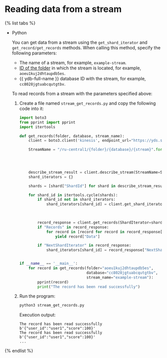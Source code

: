 # Reading data from a stream

{% list tabs %}

- Python

  You can get data from a stream using the `get_shard_iterator` and `get_record/get_records` methods. When calling this method, specify the following parameters:
  * The name of a stream, for example, `example-stream`.
  * [ID of the folder](../../../resource-manager/operations/folder/get-id.md) in which the stream is located, for example, `aoeu1kuj2dhtaupdb5es`.
  * {{ ydb-full-name }} database ID with the stream, for example, `cc8028jgtuabcqutgtbv`.

  To read records from a stream with the parameters specified above:

  1. Create a file named `stream_get_records.py` and copy the following code into it:

     ```python
     import boto3
     from pprint import pprint
     import itertools
     
     def get_records(folder, database, stream_name):
         client = boto3.client('kinesis', endpoint_url="https://yds.serverless.yandexcloud.net")
     
         StreamName = "/ru-central1/{folder}/{database}/{stream}".format(folder=folder,
                                                                      database=database,
                                                                      stream=stream_name)
     
     
         describe_stream_result = client.describe_stream(StreamName=StreamName)
         shard_iterators = {}
     
         shards = [shard["ShardId"] for shard in describe_stream_result['StreamDescription']['Shards']]
     
         for shard_id in itertools.cycle(shards):
             if shard_id not in shard_iterators:
                 shard_iterators[shard_id] = client.get_shard_iterator(StreamName=StreamName,
                                                                      ShardId=shard_id,
                                                                      ShardIteratorType='LATEST')['ShardIterator']
     
             record_response = client.get_records(ShardIterator=shard_iterators[shard_id])
             if "Records" in record_response:
                 for record in [record for record in record_response["Records"]]:
                     yield record["Data"]
     
             if "NextShardIterator" in record_response:
                 shard_iterators[shard_id] = record_response["NextShardIterator"]
     
     
     if __name__ == '__main__':
         for record in get_records(folder="aoeu1kuj2dhtaupdb5es",
                                   database="cc8028jgtuabcqutgtbv",
                                   stream_name="example-stream"):
             pprint(record)    
             print("The record has been read successfully")
     ```

  1. Run the program:

     ```bash
     python3 stream_get_records.py
     ```

     Execution output:

     ```text
     The record has been read successfully
     b'{"user_id":"user1","score":100}'
     The record has been read successfully
     b'{"user_id":"user1","score":100}'
     ...
     ```

{% endlist %}

